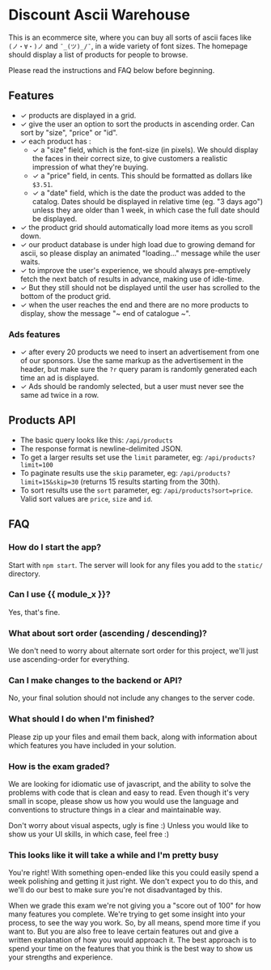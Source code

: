 Discount Ascii Warehouse
====

This is an ecommerce site, where you can buy all sorts of ascii faces like `(ノ・∀・)ノ` and `¯_(ツ)_/¯`, in a 
wide variety of font sizes. The homepage should display a list of products for people to browse.

Please read the instructions and FAQ below before beginning.

Features
----

- ✓ products are displayed in a grid.
- ✓ give the user an option to sort the products in ascending order. Can sort by "size", "price" or "id".
- ✓ each product has :
  - ✓ a "size" field, which is the font-size (in pixels). We should display the faces in their correct size, to give 
    customers a realistic impression of what they're buying.
  - ✓ a "price" field, in cents. This should be formatted as dollars like `$3.51`.
  - ✓ a "date" field, which is the date the product was added to the catalog. Dates should be displayed in relative 
    time (eg. "3 days ago") unless they are older than 1 week, in which case the full date should be displayed.
- ✓ the product grid should automatically load more items as you scroll down.
- ✓ our product database is under high load due to growing demand for ascii, so please display an animated "loading..." 
  message while the user waits.
- ✓ to improve the user's experience, we should always pre-emptively fetch the next batch of results in advance, 
  making use of idle-time.
- ✓ But they still should not be displayed until the user has scrolled to the bottom of 
  the product grid.
- ✓ when the user reaches the end and there are no more products to display, show the message "~ end of catalogue ~".

### Ads features

- ✓ after every 20 products we need to insert an advertisement from one of our sponsors. Use the same markup as the 
  advertisement in the header, but make sure the `?r` query param is randomly generated each time an ad is displayed.
- ✓ Ads should be randomly selected, but a user must never see the same ad twice in a row.


Products API
----

- The basic query looks like this: `/api/products`
- The response format is newline-delimited JSON.
- To get a larger results set use the `limit` parameter, eg: `/api/products?limit=100`
- To paginate results use the `skip` parameter, eg: `/api/products?limit=15&skip=30` (returns 15 results 
  starting from the 30th).
- To sort results use the `sort` parameter, eg: `/api/products?sort=price`. Valid sort values are `price`, 
  `size` and `id`.

FAQ
----

### How do I start the app?

Start with `npm start`. The server will look for any files you add to the `static/` directory.

### Can I use {{ module_x }}?

Yes, that's fine.

### What about sort order (ascending / descending)?

We don't need to worry about alternate sort order for this project, we'll just use ascending-order for everything.

### Can I make changes to the backend or API?

No, your final solution should not include any changes to the server code.

### What should I do when I'm finished?

Please zip up your files and email them back, along with information about which features you have included 
in your solution.

### How is the exam graded?

We are looking for idiomatic use of javascript, and the ability to solve the problems with code that is clean 
and easy to read. Even though it's very small in scope, please show us how you would use the language and 
conventions to structure things in a clear and maintainable way.

Don't worry about visual aspects, ugly is fine :) Unless you would like to show us your UI skills, in which 
case, feel free :)

### This looks like it will take a while and I'm pretty busy

You're right! With something open-ended like this you could easily spend a week polishing and getting it just 
right. We don't expect you to do this, and we'll do our best to make sure you're not disadvantaged by this.

When we grade this exam we're not giving you a "score out of 100" for how many features you complete. We're 
trying to get some insight into your process, to see the way you work. So, by all means, spend more time 
if you want to. But you are also free to leave certain features out and give a written explanation of how 
you would approach it. The best approach is to spend your time on the features that you think is the best 
way to show us your strengths and experience.
